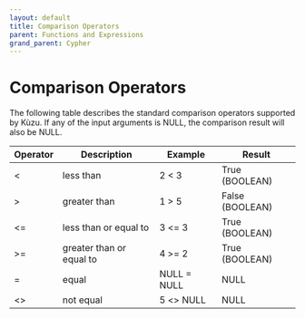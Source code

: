 ```yaml
---
layout: default
title: Comparison Operators
parent: Functions and Expressions 
grand_parent: Cypher
---
```


# Comparison Operators
The following table describes the standard comparison operators supported by Kùzu. If any of the input arguments is NULL, the comparison result will also be NULL.

| Operator | Description | Example | Result |
| ----------- | ----------- | ----------- | ----------- |
| < | less than | 2 < 3 | True (BOOLEAN) | 
| > | greater than | 1 > 5 | False (BOOLEAN) |
| <= | less than or equal to | 3 <= 3 | True (BOOLEAN) |
| >= | greater than or equal to | 4 >= 2 | True (BOOLEAN) |
| = | equal | NULL = NULL | NULL |
| <> | not equal | 5 <> NULL | NULL |
